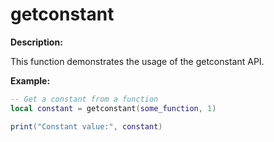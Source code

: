 # getconstant

**Description:**

This function demonstrates the usage of the getconstant API.

**Example:**

```lua
-- Get a constant from a function
local constant = getconstant(some_function, 1)

print("Constant value:", constant)
```
